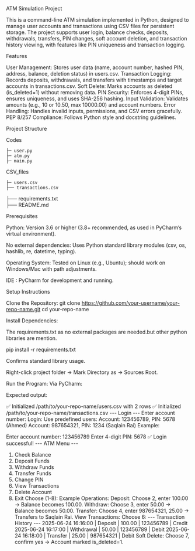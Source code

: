 ATM Simulation Project

This is a command-line ATM simulation implemented in Python, designed to manage user accounts and transactions using CSV files for persistent storage. The project supports user login, balance checks, deposits, withdrawals, transfers, PIN changes, soft account deletion, and transaction history viewing, with features like PIN uniqueness and transaction logging.

Features

User Management: Stores user data (name, account number, hashed PIN, address, balance, deletion status) in users.csv.
Transaction Logging: Records deposits, withdrawals, and transfers with timestamps and target accounts in transactions.csv.
Soft Delete: Marks accounts as deleted (is_deleted=1) without removing data.
PIN Security: Enforces 4-digit PINs, ensures uniqueness, and uses SHA-256 hashing.
Input Validation: Validates amounts (e.g., 10 or 10.50, max 10000.00) and account numbers.
Error Handling: Handles invalid inputs, permissions, and CSV errors gracefully.
PEP 8/257 Compliance: Follows Python style and docstring guidelines.

Project Structure

Codes

    ├─ user.py 
    ├─ atm.py 
    ├─ main.py 

CSV_files

    ├─ users.csv  
    ├── transactions.csv  

├── requirements.txt  
├── README.md         

Prerequisites

Python: Version 3.6 or higher (3.8+ recommended, as used in PyCharm’s virtual environment).

No external dependencies: Uses Python standard library modules (csv, os, hashlib, re, datetime, typing).

Operating System: Tested on Linux (e.g., Ubuntu); should work on Windows/Mac with path adjustments.

IDE : PyCharm for development and running.

Setup Instructions

Clone the Repository:
git clone https://github.com/your-username/your-repo-name.git
cd your-repo-name

Install Dependencies:

The requirements.txt as no external packages are needed.but other python libraries are mention.

pip install -r requirements.txt

Confirms standard library usage.

Right-click project folder → Mark Directory as → Sources Root.

Run the Program:
Via PyCharm:

Expected output:

✅ Initialized /path/to/your-repo-name/users.csv with 2 rows
✅ Initialized /path/to/your-repo-name/transactions.csv
--- Login ---
Enter account number:
Login:
Use predefined users:
Account: 123456789, PIN: 5678 (Ahmed)
Account: 987654321, PIN: 1234 (Saqlain Rai)
Example:

Enter account number: 123456789
Enter 4-digit PIN: 5678
✅ Login successful!
--- ATM Menu ---
1. Check Balance
2. Deposit Funds
3. Withdraw Funds
4. Transfer Funds
5. Change PIN
6. View Transactions
7. Delete Account
8. Exit
Choose (1-8):
Example Operations:
Deposit: Choose 2, enter 100.00 → Balance becomes 100.00.
Withdraw: Choose 3, enter 50.00 → Balance becomes 50.00.
Transfer: Choose 4, enter 987654321, 25.00 → Transfers to Saqlain Rai.
View Transactions: Choose 6:
--- Transaction History ---
2025-06-24 16:16:00 | Deposit | 100.00 | 123456789 | Credit
2025-06-24 16:17:00 | Withdrawal | 50.00 | 123456789 | Debit
2025-06-24 16:18:00 | Transfer | 25.00 | 987654321 | Debit
Soft Delete: Choose 7, confirm yes → Account marked is_deleted=1.
